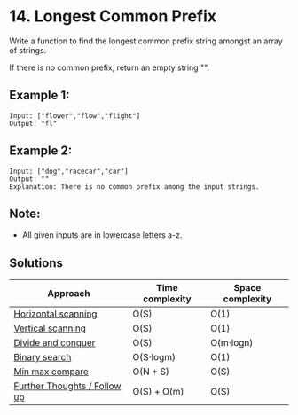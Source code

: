 # 14. Longest Common Prefix

Write a function to find the longest common prefix string amongst an array of strings.

If there is no common prefix, return an empty string "".

## Example 1:

```
Input: ["flower","flow","flight"]
Output: "fl"
```

## Example 2:

```
Input: ["dog","racecar","car"]
Output: ""
Explanation: There is no common prefix among the input strings.
```

## Note:

* All given inputs are in lowercase letters a-z.

## Solutions

|   Approach  | Time complexity | Space complexity |
|-------------|-----------------|------------------|
| [Horizontal scanning](solution1.md) | O(S) | O(1) |
| [Vertical scanning](solution2.md) | O(S) | O(1) |
| [Divide and conquer](solution3.md) | O(S) | O(m⋅logn) |
| [Binary search](solution4.md) | O(S⋅logm) | O(1) |
| [Min max compare](solution5.md) | O(N + S) | O(S) |
| [Further Thoughts / Follow up](solution6.md) | O(S) + O(m) | O(S) |
